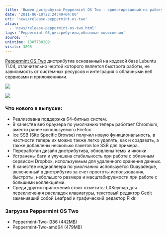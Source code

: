 ```yaml
---
title: 'Вышел дистрибутив Peppermint OS Two - ориентированный на работу с облачными сервисами'
date: '2011-06-10T22:24:49+04:00'
uri: 'news/release-peppermint-os-two'
alias: 
  - 'news/release-peppermint-os-two.html'
tags: 'Peppermint OS,дистрибутивы,облачные вычисления'
source: ''
unixtime: 1307730289
visits: 3895
---
```

[Peppermint OS Two](http://peppermintos.com/2011/06/peppermint-two-now-officially-available/) дистрибутив основанный на кодовой базе Lubuntu 11.04, отличительно чертой которого является быстрота работы, не зависимость от системных ресурсов и интеграция с облачными веб сервисами и приложениями.

[![](img/2011/06/10/22-00/peppermint-two-3-5818999544-o.jpg)](img/2011/06/10/22-00/peppermint-two-3-5818999544-o.jpg)

[![](img/2011/06/10/22-00/peppermint-two-1-5818433805-o.jpg)](img/2011/06/10/22-00/peppermint-two-1-5818433805-o.jpg)

### Что нового в выпуске:

*   Реализована поддержка 64-битных систем.
*   В качестве веб браузера по умолчанию теперь работает Chromium, вместо ранее используемого Firefox
*   Ice SSB (Site Specific Browse) получил новую функциональность, в частности теперь их можно также легко удалять, как и создавать, а также добавлены несколько пакетов Ice SSB для примера.
*   Переработан дизайн дистрибутива, обновлены темы и иконки.
*   Устранены баги и улучшена стабильность при работе с облачным сервисом Dropbox, используемым для удаленного хранения данных.
*   В качестве медиаплеера по умолчанию используется Guayadeque, включенный в дистрибутив за счет простоты использования, быстроты, небольшого размера и масштабируемости при работе с большими коллекциями.
*   Среди других приложений стоит отметить: LXKeymap для переключения раскладок клавиатуры, текстовый редактор Gedit заменивший собой Leafpad и графический редактор Pixlr.

### Загрузка Peppermint OS Two

*   Peppermint-Two-i386 (442MB)
*   Peppermint-Two-amd64 (479MB)

